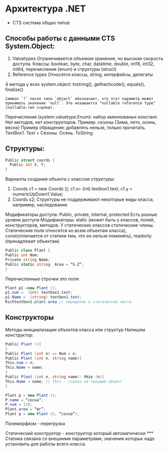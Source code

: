 # Архитектура .NET
- CTS система общих типов
## Способы работы с данными CTS System.Object:
  1.  Valuetypes 
Ограничивается объемом хранения, но высокая скорость доступа. 
Классы: boolean, byte, char, datatime, double, int16, int32, int64, перечисления (enum) и структуры (struct)
  2.  Reference types 
Относятся классы, string, интерфейсы, делегаты

4 метода у всех system.object: tostring(), gethachcode(), equals(), finalize()
```
Символ `?` после типа `object` обозначает, что этот параметр может принимать значение `null`. Это называется "nullable reference type" (nullable-тип ссылки).
```

Перечисления (system.valuetype.Enum): набор именнованых констант. Нет методов, нет конструкторов. 
Пример: сезоны {Зима, лето, осень, весна}
Пример обращения: добавлять нельзя, только прочитать. TextBox1. Text = Сезоны. Осень. ToString

## Структуры:
```C#
Public struct coords {
  Public int X, Y;
}
```

Варианты создания объекта с классом структуры:
  1.  Coords c1 = new Coords (); 
c1.x= (int) textbox1.text; 
c1.y = numericUpDown1.Value; 
  2.  Coords s2; 
Структуры не поддерживают некоторые виды класса, например, наследование

Модификаторы доступа:
Public, private, internal, protected
Есть разные уровни доступа 
Модификаторы: static (может быть у классов, полей, конструкторов, методов. У статических классов статические члены. Статические поля относятся ко всем объектам класса), const(отличается от статики тем, что ее нельзя поменять), readonly (принадлежит объектам)
``` C#
Public class Plant {
Public int Num; 
Private string Name; 
Public static string  Area = “S-Z”;
}
```
Перечисленные строчки это поля:
``` C#
Plant p1 =new Plant (); 
p1.num =  (int) textbox1.text; 
p1.Name =  (string) textbox1.text; 
Richtextbox1.plant.area // обращение к статической части.
```
## Конструкторы
Методы инициализации объектов класса или структур
Напишем конструктор: 
``` C#
Public Plant (){
}
Public Plant (int n) => Num = n;
Public Plant (int n, string name){
This.num = n; 
This.Name = name;   
}
Public Plant (int n, string name): this (n){
This.Name = name; // This - ссылка на текущий объект
}

Plant p = new Plant ();
P.name = “сосна”; 
P.num = 128;
Plant.area = “юг”;
Plant p = new Plant (5, “сосна”);
```

Полиморфизм - перегрузка

Статический конструктор - конструктор который автоматически ***
Статика связана со внешними параметрами, значения которых надо установить для работы всего класса.
